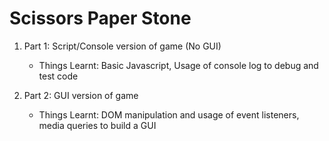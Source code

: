 # Scissors Paper Stone

1. Part 1: Script/Console version of game (No GUI)
   - Things Learnt: Basic Javascript, Usage of console log to debug and test code
   
2. Part 2: GUI version of game
   - Things Learnt: DOM manipulation and usage of event listeners, media queries to build a GUI
